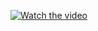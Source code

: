 [![Watch the video](https://img.youtube.com/vi/158h7dwFbj4/0.jpg)]([https://www.youtube.com/watch?v=158h7dwFbj4](https://www.youtube.com/watch?v=158h7dwFbj4))

